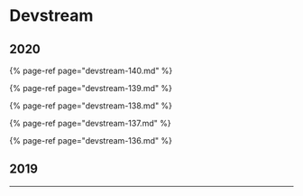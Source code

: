 # Devstream

## 2020

{% page-ref page="devstream-140.md" %}

{% page-ref page="devstream-139.md" %}

{% page-ref page="devstream-138.md" %}

{% page-ref page="devstream-137.md" %}

{% page-ref page="devstream-136.md" %}

## 2019

---

